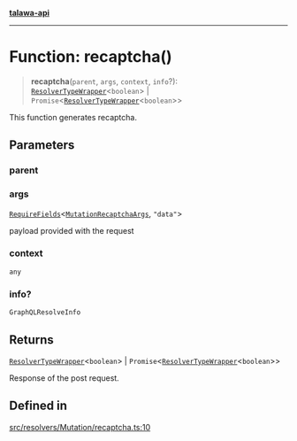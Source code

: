 [**talawa-api**](../../../../README.md)

***

# Function: recaptcha()

> **recaptcha**(`parent`, `args`, `context`, `info`?): [`ResolverTypeWrapper`](../../../../types/generatedGraphQLTypes/type-aliases/ResolverTypeWrapper.md)\<`boolean`\> \| `Promise`\<[`ResolverTypeWrapper`](../../../../types/generatedGraphQLTypes/type-aliases/ResolverTypeWrapper.md)\<`boolean`\>\>

This function generates recaptcha.

## Parameters

### parent

### args

[`RequireFields`](../../../../types/generatedGraphQLTypes/type-aliases/RequireFields.md)\<[`MutationRecaptchaArgs`](../../../../types/generatedGraphQLTypes/type-aliases/MutationRecaptchaArgs.md), `"data"`\>

payload provided with the request

### context

`any`

### info?

`GraphQLResolveInfo`

## Returns

[`ResolverTypeWrapper`](../../../../types/generatedGraphQLTypes/type-aliases/ResolverTypeWrapper.md)\<`boolean`\> \| `Promise`\<[`ResolverTypeWrapper`](../../../../types/generatedGraphQLTypes/type-aliases/ResolverTypeWrapper.md)\<`boolean`\>\>

Response of the post request.

## Defined in

[src/resolvers/Mutation/recaptcha.ts:10](https://github.com/Suyash878/talawa-api/blob/e4413cec641a837926071678fed3c7f67234e31e/src/resolvers/Mutation/recaptcha.ts#L10)
